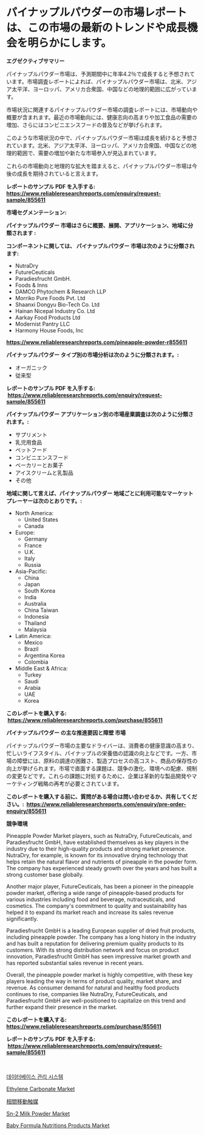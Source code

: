 <p><h1>パイナップルパウダーの市場レポートは、この市場の最新のトレンドや成長機会を明らかにします。</h1></p><p><strong>エグゼクティブサマリー</strong></p>
<p><p>パイナップルパウダー市場は、予測期間中に年率4.2％で成長すると予想されています。市場調査レポートによれば、パイナップルパウダー市場は、北米、アジア太平洋、ヨーロッパ、アメリカ合衆国、中国などの地理的範囲に広がっています。</p><p>市場状況に関連するパイナップルパウダー市場の調査レポートには、市場動向や概要が含まれます。最近の市場動向には、健康志向の高まりや加工食品の需要の増加、さらにはコンビニエンスフードの普及などが挙げられます。</p><p>このような市場状況の中で、パイナップルパウダー市場は成長を続けると予想されています。北米、アジア太平洋、ヨーロッパ、アメリカ合衆国、中国などの地理的範囲で、需要の増加や新たな市場参入が見込まれています。</p><p>これらの市場動向と地理的な拡大を踏まえると、パイナップルパウダー市場は今後の成長を期待されていると言えます。</p></p>
<p><strong>レポートのサンプル PDF を入手する: <a href="https://www.reliableresearchreports.com/enquiry/request-sample/855611">https://www.reliableresearchreports.com/enquiry/request-sample/855611</a></strong></p>
<p><strong>市場セグメンテーション:</strong></p>
<p><strong> パイナップルパウダー 市場はさらに概要、展開、アプリケーション、地域に分類されます :</strong></p>
<p><strong>コンポーネントに関しては、 パイナップルパウダー 市場は次のように分類されます: &nbsp;</strong></p>
<p><ul><li>NutraDry</li><li>FutureCeuticals</li><li>Paradiesfrucht GmbH.</li><li>Foods & Inns</li><li>DAMCO Phytochem & Research LLP</li><li>Morriko Pure Foods Pvt. Ltd</li><li>Shaanxi Dongyu Bio-Tech Co. Ltd</li><li>Hainan Nicepal Industry Co. Ltd</li><li>Aarkay Food Products Ltd</li><li>Modernist Pantry LLC</li><li>Harmony House Foods, Inc</li></ul></p>
<p><strong><a href="https://www.reliableresearchreports.com/pineapple-powder-r855611">https://www.reliableresearchreports.com/pineapple-powder-r855611</a></strong></p>
<p><strong> パイナップルパウダー タイプ別の市場分析は次のように分類されます。:</strong></p>
<p><ul><li>オーガニック</li><li>従来型</li></ul></p>
<p><strong>レポートのサンプル PDF を入手する: &nbsp;<a href="https://www.reliableresearchreports.com/enquiry/request-sample/855611">https://www.reliableresearchreports.com/enquiry/request-sample/855611</a></strong></p>
<p><strong> パイナップルパウダー アプリケーション別の市場産業調査は次のように分類されます。:</strong></p>
<p><ul><li>サプリメント</li><li>乳児用食品</li><li>ペットフード</li><li>コンビニエンスフード</li><li>ベーカリーとお菓子</li><li>アイスクリームと乳製品</li><li>その他</li></ul></p>
<p><strong>地域に関して言えば、パイナップルパウダー 地域ごとに利用可能なマーケットプレーヤーは次のとおりです。:</strong></p>
<p><ul>
    <li>
        North America:
        <ul>
            <li>United States</li>
            <li>Canada</li>
        </ul>
    </li>
    <li>
        Europe:
        <ul>
            <li>Germany</li>
            <li>France</li>
            <li>U.K.</li>
            <li>Italy</li>
            <li>Russia</li>
        </ul>
    </li>
    <li>
        Asia-Pacific:
        <ul>
            <li>China</li>
            <li>Japan</li>
            <li>South Korea</li>
            <li>India</li>
            <li>Australia</li>
            <li>China Taiwan</li>
            <li>Indonesia</li>
            <li>Thailand</li>
            <li>Malaysia</li>
        </ul>
    </li>
    <li>
        Latin America:
        <ul>
            <li>Mexico</li>
            <li>Brazil</li>
            <li>Argentina Korea</li>
            <li>Colombia</li>
        </ul>
    </li>
    <li>
        Middle East & Africa:
        <ul>
            <li>Turkey</li>
            <li>Saudi</li>
            <li>Arabia</li>
            <li>UAE</li>
            <li>Korea</li>
        </ul>
    </li>
    </ul></p>
<p><strong>このレポートを購入する: &nbsp;<a href="https://www.reliableresearchreports.com/purchase/855611">https://www.reliableresearchreports.com/purchase/855611</a></strong></p>
<p><strong>パイナップルパウダー の主な推進要因と障壁 市場</strong></p>
<p><p>パイナップルパウダー市場の主要なドライバーは、消費者の健康意識の高まり、忙しいライフスタイル、パイナップルの栄養価の認識の向上などです。一方、市場の障壁には、原料の調達の困難さ、製造プロセスの高コスト、商品の保存性の向上が挙げられます。市場で直面する課題は、競争の激化、環境への配慮、規制の変更などです。これらの課題に対処するために、企業は革新的な製品開発やマーケティング戦略の再考が必要とされています。</p></p>
<p><strong>このレポートを購入する前に、質問がある場合は問い合わせるか、共有してください。:&nbsp; <a href="https://www.reliableresearchreports.com/enquiry/pre-order-enquiry/855611">https://www.reliableresearchreports.com/enquiry/pre-order-enquiry/855611</a></strong></p>
<p><strong>競争環境</strong></p>
<p><p>Pineapple Powder Market players, such as NutraDry, FutureCeuticals, and Paradiesfrucht GmbH, have established themselves as key players in the industry due to their high-quality products and strong market presence. NutraDry, for example, is known for its innovative drying technology that helps retain the natural flavor and nutrients of pineapple in the powder form. The company has experienced steady growth over the years and has built a strong customer base globally.</p><p>Another major player, FutureCeuticals, has been a pioneer in the pineapple powder market, offering a wide range of pineapple-based products for various industries including food and beverage, nutraceuticals, and cosmetics. The company's commitment to quality and sustainability has helped it to expand its market reach and increase its sales revenue significantly.</p><p>Paradiesfrucht GmbH is a leading European supplier of dried fruit products, including pineapple powder. The company has a long history in the industry and has built a reputation for delivering premium quality products to its customers. With its strong distribution network and focus on product innovation, Paradiesfrucht GmbH has seen impressive market growth and has reported substantial sales revenue in recent years.</p><p>Overall, the pineapple powder market is highly competitive, with these key players leading the way in terms of product quality, market share, and revenue. As consumer demand for natural and healthy food products continues to rise, companies like NutraDry, FutureCeuticals, and Paradiesfrucht GmbH are well-positioned to capitalize on this trend and further expand their presence in the market.</p></p>
<p><strong>このレポートを購入する: &nbsp; <a href="https://www.reliableresearchreports.com/purchase/855611">https://www.reliableresearchreports.com/purchase/855611</a></strong></p>
<p><strong>レポートのサンプル PDF を入手する: &nbsp;<a href="https://www.reliableresearchreports.com/enquiry/request-sample/855611">https://www.reliableresearchreports.com/enquiry/request-sample/855611</a></strong><strong></strong></p>
<p>&nbsp;</p>
<p><p><a href="https://github.com/OwenHamiytll568745/Market-Research-Report-List-1/blob/main/356617618178.md">데이터베이스 관리 시스템</a></p><p><a href="https://issuu.com/reportprime-2/docs/ethylene-carbonate-market-size-2030.pptx">Ethylene Carbonate Market</a></p><p><a href="https://github.com/sghwr779811674/Market-Research-Report-List-1/blob/main/110716819769.md">相間移動触媒</a></p><p><a href="https://github.com/mharielmesa/Market-Research-Report-List-2/blob/main/sn-2-milk-powder-market.md">Sn-2 Milk Powder Market</a></p><p><a href="https://github.com/dringals/Market-Research-Report-List-3/blob/main/baby-formula-nutritions-products-market.md">Baby Formula Nutritions Products Market</a></p></p>